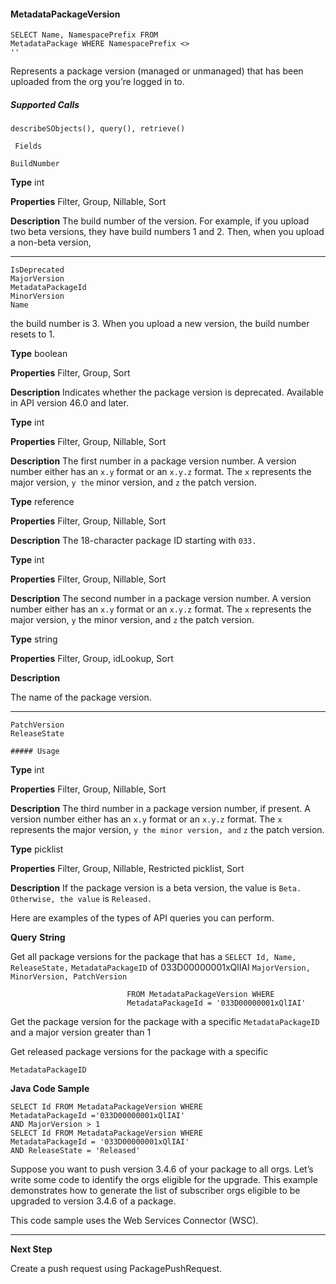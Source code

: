 #### MetadataPackageVersion

```
SELECT Name, NamespacePrefix FROM
MetadataPackage WHERE NamespacePrefix <>
''

```

Represents a package version (managed or unmanaged) that has been uploaded from the org you’re logged in to.

##### Supported Calls
```
describeSObjects(), query(), retrieve()

 Fields

```
```
BuildNumber

```

**Type**
int

**Properties**
Filter, Group, Nillable, Sort

**Description**
The build number of the version. For example, if you upload two beta versions,
they have build numbers 1 and 2. Then, when you upload a non-beta version,


-----

```
IsDeprecated
MajorVersion
MetadataPackageId
MinorVersion
Name

```

the build number is 3. When you upload a new version, the build number resets
to 1.

**Type**
boolean

**Properties**
Filter, Group, Sort

**Description**
Indicates whether the package version is deprecated. Available in API version
46.0 and later.

**Type**
int

**Properties**
Filter, Group, Nillable, Sort

**Description**
The first number in a package version number. A version number either has an
`x.y` format or an `x.y.z` format. The `x` represents the major version, `y the`
minor version, and `z` the patch version.

**Type**
reference

**Properties**
Filter, Group, Nillable, Sort

**Description**
The 18-character package ID starting with `033.`

**Type**
int

**Properties**
Filter, Group, Nillable, Sort

**Description**
The second number in a package version number. A version number either has
an `x.y` format or an `x.y.z` format. The `x` represents the major version, `y`
the minor version, and `z` the patch version.

**Type**
string

**Properties**
Filter, Group, idLookup, Sort

**Description**

The name of the package version.


-----

```
PatchVersion
ReleaseState

##### Usage

```

**Type**
int

**Properties**
Filter, Group, Nillable, Sort

**Description**
The third number in a package version number, if present. A version number
either has an `x.y` format or an `x.y.z` format. The `x` represents the major
version, `y the minor version, and` `z` the patch version.

**Type**
picklist

**Properties**
Filter, Group, Nillable, Restricted picklist, Sort

**Description**
If the package version is a beta version, the value is `Beta. Otherwise, the value`
is `Released.`


Here are examples of the types of API queries you can perform.

**Query** **String**

Get all package versions for the package that has a `SELECT Id, Name, ReleaseState,`
`MetadataPackageID` of 033D00000001xQlIAI `MajorVersion, MinorVersion, PatchVersion`
```
                          FROM MetadataPackageVersion WHERE
                          MetadataPackageId = '033D00000001xQlIAI'

```

Get the package version for the package with a specific
`MetadataPackageID` and a major version greater than 1

Get released package versions for the package with a specific
```
MetadataPackageID

```
**Java Code Sample**

```
SELECT Id FROM MetadataPackageVersion WHERE
MetadataPackageId ='033D00000001xQlIAI'
AND MajorVersion > 1
SELECT Id FROM MetadataPackageVersion WHERE
MetadataPackageId = '033D00000001xQlIAI'
AND ReleaseState = 'Released'

```

Suppose you want to push version 3.4.6 of your package to all orgs. Let’s write some code to identify the orgs eligible for the upgrade.
This example demonstrates how to generate the list of subscriber orgs eligible to be upgraded to version 3.4.6 of a package.

This code sample uses the Web Services Connector (WSC).


-----

**Next Step**

Create a push request using PackagePushRequest.
